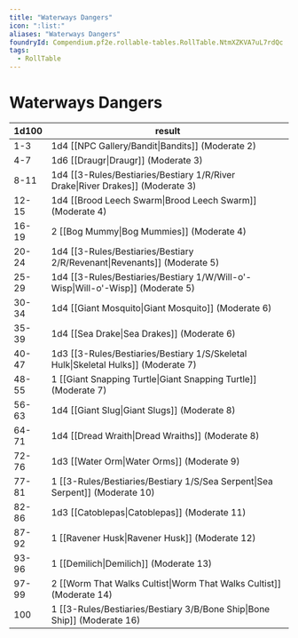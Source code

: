 ```yaml
---
title: "Waterways Dangers"
icon: ":list:"
aliases: "Waterways Dangers"
foundryId: Compendium.pf2e.rollable-tables.RollTable.NtmXZKVA7uL7rdQc
tags:
  - RollTable
---
```


# Waterways Dangers
| 1d100 | result |
|------|--------|
| 1-3 | 1d4 [[NPC Gallery/Bandit\|Bandits]] (Moderate 2) |
| 4-7 | 1d6 [[Draugr\|Draugr]] (Moderate 3) |
| 8-11 | 1d4 [[3-Rules/Bestiaries/Bestiary 1/R/River Drake\|River Drakes]] (Moderate 3) |
| 12-15 | 1d4 [[Brood Leech Swarm\|Brood Leech Swarm]] (Moderate 4) |
| 16-19 | 2 [[Bog Mummy\|Bog Mummies]] (Moderate 4) |
| 20-24 | 1d4 [[3-Rules/Bestiaries/Bestiary 2/R/Revenant\|Revenants]] (Moderate 5) |
| 25-29 | 1d4 [[3-Rules/Bestiaries/Bestiary 1/W/Will-o'-Wisp\|Will-o'-Wisp]] (Moderate 5) |
| 30-34 | 1d4 [[Giant Mosquito\|Giant Mosquito]] (Moderate 6) |
| 35-39 | 1d4 [[Sea Drake\|Sea Drakes]] (Moderate 6) |
| 40-47 | 1d3 [[3-Rules/Bestiaries/Bestiary 1/S/Skeletal Hulk\|Skeletal Hulks]] (Moderate 7) |
| 48-55 | 1 [[Giant Snapping Turtle\|Giant Snapping Turtle]] (Moderate 7) |
| 56-63 | 1d4 [[Giant Slug\|Giant Slugs]] (Moderate 8) |
| 64-71 | 1d4 [[Dread Wraith\|Dread Wraiths]] (Moderate 8) |
| 72-76 | 1d3 [[Water Orm\|Water Orms]] (Moderate 9) |
| 77-81 | 1 [[3-Rules/Bestiaries/Bestiary 1/S/Sea Serpent\|Sea Serpent]] (Moderate 10) |
| 82-86 | 1d3 [[Catoblepas\|Catoblepas]] (Moderate 11) |
| 87-92 | 1 [[Ravener Husk\|Ravener Husk]] (Moderate 12) |
| 93-96 | 1 [[Demilich\|Demilich]] (Moderate 13) |
| 97-99 | 2 [[Worm That Walks Cultist\|Worm That Walks Cultist]] (Moderate 14) |
| 100 | 1 [[3-Rules/Bestiaries/Bestiary 3/B/Bone Ship\|Bone Ship]] (Moderate 16) |
